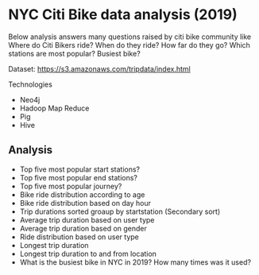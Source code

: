 # NYC Citi Bike data analysis (2019)

Below analysis answers many questions raised by citi bike community like Where do Citi Bikers ride? When do they ride? How far do they go? Which stations are most popular? Busiest bike?

Dataset: https://s3.amazonaws.com/tripdata/index.html

Technologies
- Neo4j
- Hadoop Map Reduce
- Pig
- Hive

## Analysis

- Top five most popular start stations?
- Top five most popular end stations?
- Top five most popular journey?
- Bike ride distribution according to age
- Bike ride distribution based on day hour
- Trip durations sorted groaup by startstation (Secondary sort)
- Average trip duration based on user type
- Average trip duration based on gender
- Ride distribution based on user type
- Longest trip duration
- Longest trip duration to and from location
- What is the busiest bike in NYC in 2019? How many times was it used?







